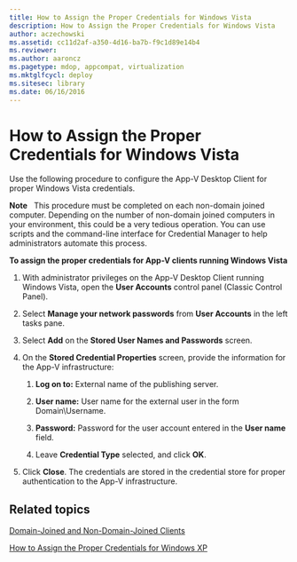 ```yaml
---
title: How to Assign the Proper Credentials for Windows Vista
description: How to Assign the Proper Credentials for Windows Vista
author: aczechowski
ms.assetid: cc11d2af-a350-4d16-ba7b-f9c1d89e14b4
ms.reviewer:
ms.author: aaroncz
ms.pagetype: mdop, appcompat, virtualization
ms.mktglfcycl: deploy
ms.sitesec: library
ms.date: 06/16/2016
---
```



# How to Assign the Proper Credentials for Windows Vista


Use the following procedure to configure the App-V Desktop Client for proper Windows Vista credentials.

**Note**  
This procedure must be completed on each non-domain joined computer. Depending on the number of non-domain joined computers in your environment, this could be a very tedious operation. You can use scripts and the command-line interface for Credential Manager to help administrators automate this process.



**To assign the proper credentials for App-V clients running Windows Vista**

1.  With administrator privileges on the App-V Desktop Client running Windows Vista, open the **User Accounts** control panel (Classic Control Panel).

2.  Select **Manage your network passwords** from **User Accounts** in the left tasks pane.

3.  Select **Add** on the **Stored User Names and Passwords** screen.

4.  On the **Stored Credential Properties** screen, provide the information for the App-V infrastructure:

    1.  **Log on to:** External name of the publishing server.

    2.  **User name:** User name for the external user in the form Domain\\Username.

    3.  **Password:** Password for the user account entered in the **User name** field.

    4.  Leave **Credential Type** selected, and click **OK**.

5.  Click **Close**. The credentials are stored in the credential store for proper authentication to the App-V infrastructure.

## Related topics


[Domain-Joined and Non-Domain-Joined Clients](domain-joined-and-non-domain-joined-clients.md)

[How to Assign the Proper Credentials for Windows XP](how-to-assign--the-proper-credentials-for-windows-xp.md)









